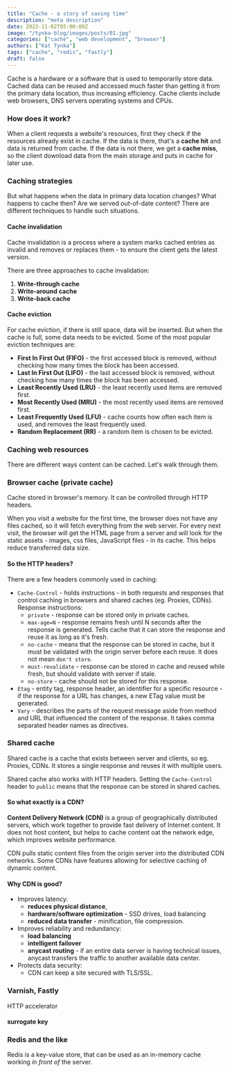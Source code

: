 ```yaml
---
title: "Cache - a story of saving time"
description: "meta description"
date: 2022-11-02T05:00:00Z
image: "/tynka-blog/images/posts/01.jpg"
categories: ["cache", "web development", "browser"]
authors: ["Kat Tynka"]
tags: ["cache", "redis", "fastly"]
draft: false
---
```


Cache is a hardware or a software that is used to temporarily store data. Cached data can be reused and accessed much faster than getting it from the primary data location, thus increasing efficiency. Cache clients include web browsers, DNS servers operating systems and CPUs.

### How does it work?

When a client requests a website's resources, first they check if the resources already exist in cache.  If the data is there, that's a **cache hit** and data is returned from cache. If the data is not there, we get a **cache miss**, so the client download data from the main storage and puts in cache for later use.

### Caching strategies

But what happens when the data in primary data location changes? What happens to cache then?
Are we served out-of-date content? There are different techniques to handle such situations.

#### Cache invalidation

Cache invalidation is a process where a system marks cached entries as invalid and removes or replaces them - to ensure the client gets the latest version.

There are three approaches to cache invalidation:
1. **Write-through cache**
2. **Write-around cache**
3. **Write-back cache**


#### Cache eviction

For cache eviction, if there is still space, data will be inserted. But when the cache is full, some data needs to be evicted.
Some of the most popular eviction techniques are:
- **First In First Out (FIFO)** - the first accessed block is removed, without checking how many times the block has been accessed.
- **Last In First Out (LIFO)** - the last accessed block is removed, without checking how many times the block has been accessed.
- **Least Recently Used (LRU)** - the least recently used items are removed first.
- **Most Recently Used (MRU)** - the most recently used items are removed first.
- **Least Frequently Used (LFU)** - cache counts how often each item is used, and removes the least frequently used.
- **Random Replacement (RR)** - a random item is chosen to be evicted.


### Caching web resources

There are different ways content can be cached. Let's walk through them.

### Browser cache (private cache)
Cache stored in browser's memory. It can be controlled through HTTP headers.

When you visit a website for the first time, the browser does not have any files cached, so it will fetch everything from the web server.
For every next visit, the browser will get the HTML page from a server and will look for the static assets - images, css files, JavaScript files - in its cache.
This helps reduce transferred data size.

#### So the HTTP headers?


There are a few headers commonly used in caching: 

* `Cache-Control` - holds instructions - in both requests and responses that control caching in browsers and shared caches (eg. Proxies, CDNs). Response instructions:
  * `private` - response can be stored only in private caches.
  * `max-age=N` - response remains fresh until N seconds after the response is generated. Tells cache that it can store the response and reuse it as long as it's fresh.
  * `no-cache` - means that the response can be stored in cache, but it must be validated with the origin server before each reuse. It does not mean `don't store`.
  * `must-revalidate` - response can be stored in cache and reused while fresh, but should validate with server if stale.
  * `no-store` - cache should not be stored for this response.
* `Etag` - entity tag, response header, an identifier for a specific resource - if the response for a URL has changes, a new ETag value must be generated.
* `Vary` - describes the parts of the request message aside from method and URL that influenced the content of the response. It takes comma separated header names as directives.


### Shared cache

Shared cache is a cache that exists between server and clients, so eg. Proxies, CDNs. It stores a single response and reuses it with multiple users.

Shared cache also works with HTTP headers. Setting the `Cache-Control` header to `public` means that the response can be stored in shared caches.

#### So what exactly is a CDN? 

**Content Delivery Network (CDN)**  is a group of geographically distributed servers, which work together to provide fast delivery of Internet content. It does not host content, but helps to cache content oat the network edge, which improves website performance.

CDN pulls static content files from the origin server into the distributed CDN networks. Some CDNs have features allowing for selective caching of dynamic content.

#### Why CDN is good?

* Improves latency:
  * **reduces physical distance**,
  * **hardware/software optimization** - SSD drives, load balancing
  * **reduced data transfer** - minification, file compression.
* Improves reliability and redundancy:
  * **load balancing**
  * **intelligent failover**
  * **anycast routing** - if an entire data server is having technical issues, anycast transfers the traffic to another available data center.
* Protects data security:
  * CDN can keep a site secured with TLS/SSL.




### Varnish, Fastly
HTTP accelerator
#### surrogate key

### Redis and the like
Redis is a key-value store, that can be used as an in-memory cache working *in front of* the server.


